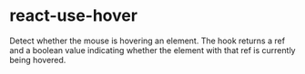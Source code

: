 # react-use-hover
Detect whether the mouse is hovering an element. The hook returns a ref and a boolean value indicating whether the element with that ref is currently being hovered. 
